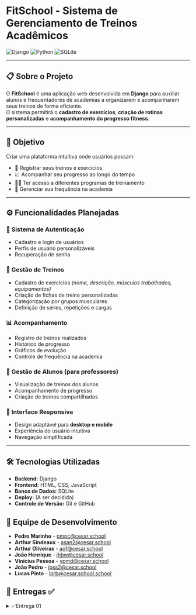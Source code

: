 # FitSchool - Sistema de Gerenciamento de Treinos Acadêmicos

![Django](https://img.shields.io/badge/Django-092E20?style=for-the-badge&logo=django&logoColor=green)
![Python](https://img.shields.io/badge/Python-FFD43B?style=for-the-badge&logo=python&logoColor=blue)
![SQLite](https://img.shields.io/badge/SQLite-07405E?style=for-the-badge&logo=sqlite&logoColor=white)

---

## 📋 Sobre o Projeto
O **FitSchool** é uma aplicação web desenvolvida em **Django** para auxiliar alunos e frequentadores de academias a organizarem e acompanharem seus treinos de forma eficiente.  
O sistema permitirá o **cadastro de exercícios**, **criação de rotinas personalizadas** e **acompanhamento do progresso fitness**.

---

## 🎯 Objetivo
Criar uma plataforma intuitiva onde usuários possam:

- 📌 Registrar seus treinos e exercícios  
- 📈 Acompanhar seu progresso ao longo do tempo  
- 🏋️‍♂️ Ter acesso a diferentes programas de treinamento  
- 📆 Gerenciar sua frequência na academia  

---

## ⚙️ Funcionalidades Planejadas

### 🔐 Sistema de Autenticação
- Cadastro e login de usuários  
- Perfis de usuário personalizáveis  
- Recuperação de senha  

### 💪 Gestão de Treinos
- Cadastro de exercícios *(nome, descrição, músculos trabalhados, equipamentos)*  
- Criação de fichas de treino personalizadas  
- Categorização por grupos musculares  
- Definição de séries, repetições e cargas  

### 📊 Acompanhamento
- Registro de treinos realizados  
- Histórico de progresso  
- Gráficos de evolução  
- Controle de frequência na academia  

### 👥 Gestão de Alunos (para professores)
- Visualização de treinos dos alunos  
- Acompanhamento de progresso  
- Criação de treinos compartilhados  

### 📱 Interface Responsiva
- Design adaptável para **desktop e mobile**  
- Experiência do usuário intuitiva  
- Navegação simplificada  

---

## 🛠️ Tecnologias Utilizadas
- **Backend:** Django   
- **Frontend:** HTML, CSS, JavaScript  
- **Banco de Dados:** SQLite   
- **Deploy:** (A ser decidido) 
- **Controle de Versão:** Git e GitHub  

## 👥 Equipe de Desenvolvimento  

- **Pedro Marinho** - [pmpc@cesar.school](mailto:pmpc@cesar.school)  
- **Arthur Sindeaux** - [asan2@cesar.school](mailto:asan2@cesar.school)  
- **Arthur Oliveiras** - [aof@cesar.school](mailto:aof@cesar.school)  
- **João Henrique** - [jhbw@cesar.school](mailto:jhbw@cesar.school)  
- **Vinicius Pessoa** - [vpmd@cesar.school](mailto:vpmd@cesar.school)  
- **João Pedro** - [jpss2@cesar.school](mailto:jpss2@cesar.school)
- **Lucas Pinto** - [lprb@cesar.school.school](mailto:lprb@cesar.school) 


## 📌 Entregas ✅ 
<details>
<summary>✅Entrega 01</summary>

 <p align="center">
   <a href="https://calic4.atlassian.net/jira/software/projects/FS/boards/2/backlog?atlOrigin=eyJpIjoiODQxNjhhZmRjNmVkNDc3OGFkYmQ4NTNiNTE4ODQyNTUiLCJwIjoiaiJ9">
      <img src="https://img.shields.io/badge/JIRA-0052CC?style=for-the-badge&logo=jira&logoColor=white" />
    </a>
    <a href="https://youtu.be/fvkM9IUcWMM">
      <img src="https://img.shields.io/badge/Screencast-FF0000?style=for-the-badge&logo=youtube&logoColor=white" />
    </a>
    <a href="https://www.figma.com/design/nx8izhJhEQD16Oy3i5tuqh/Historias?node-id=0-1&t=bBmDLx6Tdiw7U6DT-1">
      <img src="https://img.shields.io/badge/FIGMA%20-purple?style=for-the-badge&logo=figma&logoColor=white" />
    </a>
    <a href="https://docs.google.com/document/d/12vsnIQhZbG89ULeSa_zud4LqFG7dVn5y3V7VkFezCMk/edit?tab=t.0#heading=h.w051q7v96onx">
      <img src="https://img.shields.io/badge/Histórias-blue?style=for-the-badge&logo=google-docs&logoColor=white" />
    </a>
</a>
    
  </p>

  - **[Sprint Jira]**
  <img width="1534" height="198" alt="Image" src="https://github.com/user-attachments/assets/4f14e1cc-d827-426b-a0cf-c5909ff6dfc1" />
  
  - **[BackLog Jira]**
   <img width="1534" height="198" alt="Image" src="https://github.com/user-attachments/assets/4f14e1cc-d827-426b-a0cf-c5909ff6dfc1" />


   

